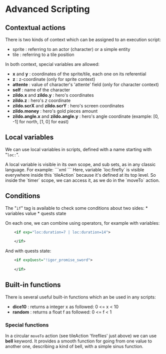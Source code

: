 

# Advanced Scripting #

## Contextual actions ##

There is two kinds of context which can be assigned to an execution script:
  * sprite : referring to an actor (character) or a simple entity
  * tile : referring to a tile position

In both context, special variables are allowed:
  * **x** and **y** : coordinates of the sprite/tile, each one on its referential
  * **z** : z-coordinate (only for sprite context)
  * **attente** : value of character's 'attente' field (only for character context)
  * **self** : name of the character
  * **zildo.x** and **zildo.y** : hero's coordinates
  * **zildo.z** : hero's *z* coordinate
  * **zildo.scrX** and **zildo.scrY** : hero's screen coordinates
  * **zildo.money** : hero's gold pieces amount
  * **zildo.angle.x** and **zildo.angle.y** : hero's angle coordinate (example: [0, -1] for north, [1, 0] for east)

## Local variables ##

<p>We can use local variables in scripts, defined with a name starting with "<code>loc:</code>".</p>
A local variable is visible in its own scope, and sub sets, as in any classic language. For example:
```xml
    <tileAction id="fireflies">
        <spawn what="loc:firefly" type="PURPLE_FIREFLY" pos="x*16, y*16"
               z="4" alpha="180" foreground="true" />
       	<timer each="80+random*15">
            <action>
		<moveTo what="loc:firefly" pos="x*16+random*40,y*16+random*30" way="circular"
                        zoom="128+bell*128" unblock="true"/>
            </action>
        </timer>
    </tileAction>
```
Here, variable `loc:firefly` is visible everywhere inside this `tileAction` because it's defined at its top level. So inside the `timer` scope, we can access it, as we do in the `moveTo` action.

## Conditions ##

<p>The "<code>if</code>" tag is available to check some conditions about two sides:
 * variables value
 * quests state

On each one, we can combine using operators, for example with variables:
```xml
    <if exp="loc:duration=7 | loc:duration=14">
	
    </if> 
```

And with quests state:
```xml
    <if expQuest="!igor_promise_sword">
	
    </if> 
```

## Built-in functions ##

<p>There is several useful built-in functions which an be used in any scripts:</p>

  * **dice10** : returns a integer x as followed: 0 <= x < 10
  * **random** : returns a float f as followed: 0 <= f < 1

### Special functions ###

In a circular `moveTo` action (see tileAction 'fireflies' just above) we can use **bell** keyword. It provides a smooth function for going from one value to another one, describing a kind of bell, with a simple sinus function.
